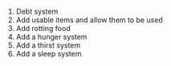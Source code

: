 1. Debt system
2. Add usable items and allow them to be used
3. Add rotting food
4. Add a hunger system
5. Add a thirst system
6. Add a sleep system